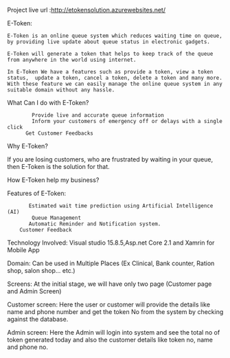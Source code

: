 Project live url :http://etokensolution.azurewebsites.net/



E-Token:

	E-Token is an online queue system which reduces waiting time on queue, by providing live update about queue status in electronic gadgets.
  
	E-Token will generate a token that helps to keep track of the queue from anywhere in the world using internet.
  
	In E-Token We have a features such as provide a token, view a token status,  update a token, cancel a token, delete a token and many more. With these feature we can easily manage the online queue system in any suitable domain without any hassle.


What Can I do with E-Token?

         	Provide live and accurate queue information
         	Inform your customers of emergency off or delays with a single click
          Get Customer Feedbacks
            
Why E-Token?

If you are losing customers, who are frustrated by waiting in your queue, then E-Token is the solution for that.
 
How E-Token help my business?

Features of E-Token:

           Estimated wait time prediction using Artificial Intelligence (AI)
        	Queue Management
           Automatic Reminder and Notification system.
       	Customer Feedback


Technology Involved: Visual studio 15.8.5,Asp.net Core 2.1 and Xamrin for Mobile App

Domain: Can be used in Multiple Places (Ex Clinical, Bank counter, Ration shop, salon shop... etc.)

Screens: At the initial stage, we will have only two page (Customer page and Admin Screen)

Customer screen: Here the user or customer will provide the details like name and phone number 
and get the token No from the system by checking against the database.

Admin screen: Here the Admin will login into system and see the total no of token generated today 
and also the customer details like token no, name and phone no.
